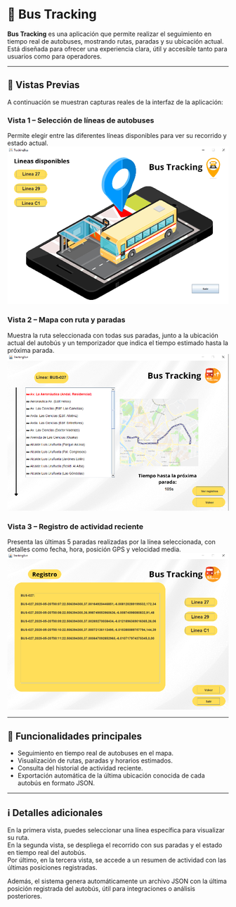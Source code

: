 # 🚌 Bus Tracking

**Bus Tracking** es una aplicación que permite realizar el seguimiento en tiempo real de autobuses, mostrando rutas, paradas y su ubicación actual. Está diseñada para ofrecer una experiencia clara, útil y accesible tanto para usuarios como para operadores.

---

## 📸 Vistas Previas

A continuación se muestran capturas reales de la interfaz de la aplicación:

### Vista 1 – Selección de líneas de autobuses
Permite elegir entre las diferentes líneas disponibles para ver su recorrido y estado actual.  
![Preview 1](preview_1.png)

### Vista 2 – Mapa con ruta y paradas
Muestra la ruta seleccionada con todas sus paradas, junto a la ubicación actual del autobús y un temporizador que indica el tiempo estimado hasta la próxima parada.  
![Preview 2](preview_2.png)

### Vista 3 – Registro de actividad reciente
Presenta las últimas 5 paradas realizadas por la línea seleccionada, con detalles como fecha, hora, posición GPS y velocidad media.  
![Preview 3](preview_3.png)

---

## 🚀 Funcionalidades principales

- Seguimiento en tiempo real de autobuses en el mapa.
- Visualización de rutas, paradas y horarios estimados.
- Consulta del historial de actividad reciente.
- Exportación automática de la última ubicación conocida de cada autobús en formato JSON.

---

## ℹ️ Detalles adicionales

En la primera vista, puedes seleccionar una línea específica para visualizar su ruta.  
En la segunda vista, se despliega el recorrido con sus paradas y el estado en tiempo real del autobús.  
Por último, en la tercera vista, se accede a un resumen de actividad con las últimas posiciones registradas.  

Además, el sistema genera automáticamente un archivo JSON con la última posición registrada del autobús, útil para integraciones o análisis posteriores.

